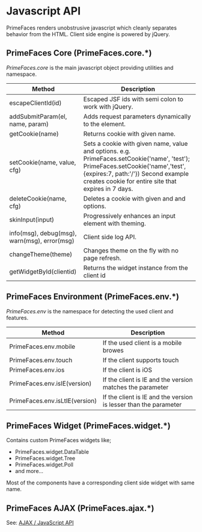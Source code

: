 # Javascript API

PrimeFaces renders unobstrusive javascript which cleanly separates behavior from the HTML. Client side engine is powered by jQuery.

## PrimeFaces Core (PrimeFaces.core.*)

_PrimeFaces.core_ is the main javascript object providing utilities and namespace.

| Method | Description |
| --- | --- |
escapeClientId(id) | Escaped JSF ids with semi colon to work with jQuery.
addSubmitParam(el, name, param) | Adds request parameters dynamically to the element.
getCookie(name) | Returns cookie with given name.
setCookie(name, value, cfg) | Sets a cookie with given name, value and options. e.g. PrimeFaces.setCookie('name', 'test'); PrimeFaces.setCookie('name','test',{expires:7, path:'/'}) Second example creates cookie for entire site that expires in 7 days.
deleteCookie(name, cfg) | Deletes a cookie with given and and options.
skinInput(input) | Progressively enhances an input element with theming.
info(msg), debug(msg), warn(msg), error(msg) | Client side log API.
changeTheme(theme) | Changes theme on the fly with no page refresh.
getWidgetById(clientid) | Returns the widget instance from the client id

## PrimeFaces Environment (PrimeFaces.env.*)

_PrimeFaces.env_ is the namespace for detecting the used client and features.

| Method | Description |
| --- | --- |
PrimeFaces.env.mobile | If the used client is a mobile browes
PrimeFaces.env.touch | If the client supports touch
PrimeFaces.env.ios | If the client is iOS
PrimeFaces.env.isIE(version) | If the client is IE and the version matches the parameter
PrimeFaces.env.isLtIE(version) | If the client is IE and the version is lesser than the parameter

## PrimeFaces Widget (PrimeFaces.widget.*)

Contains custom PrimeFaces widgets like;

- PrimeFaces.widget.DataTable
- PrimeFaces.widget.Tree
- PrimeFaces.widget.Poll
- and more...

Most of the components have a corresponding client side widget with same name.

## PrimeFaces AJAX (PrimeFaces.ajax.*)

See: [AJAX / JavaScript API](/ajax/javascriptApi.md)


